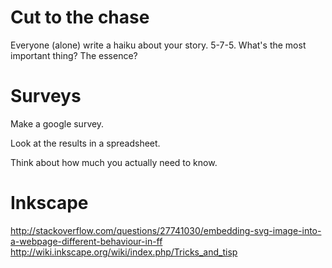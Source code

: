 # Cut to the chase
Everyone (alone) write a haiku about your story. 5-7-5. What's the most important thing? The essence? 

# Surveys
Make a google survey.

Look at the results in a spreadsheet. 

Think about how much you actually need to know. 


# Inkscape
http://stackoverflow.com/questions/27741030/embedding-svg-image-into-a-webpage-different-behaviour-in-ff
http://wiki.inkscape.org/wiki/index.php/Tricks_and_tisp 

